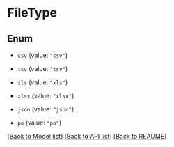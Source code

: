 # FileType

## Enum


* `csv` (value: `"csv"`)

* `tsv` (value: `"tsv"`)

* `xls` (value: `"xls"`)

* `xlsx` (value: `"xlsx"`)

* `json` (value: `"json"`)

* `po` (value: `"po"`)


[[Back to Model list]](../README.md#documentation-for-models) [[Back to API list]](../README.md#documentation-for-api-endpoints) [[Back to README]](../README.md)


